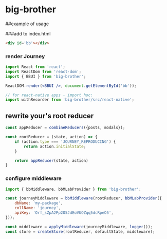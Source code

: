 # big-brother

##example of usage

###add to index.html
```html
<div id='bb'></div>
```

### render Journey
```jsx
import React from 'react';
import ReactDom from 'react-dom';
import { BBUI } from 'big-brother';

ReactDOM.render(<BBUI />, document.getElementById('bb'));

// for react-native apps - import hoc:
import withRecorder from 'big-brother/src/react-native';
```

## rewrite your's root reducer
```js
const appReducer = combineReducers({posts, modals});

const rootReducer = (state, action) => {
    if (action.type === 'JOURNEY_REPRODUCING') {
        return action.initialState;
    }

    return appReducer(state, action)
}
```

### configure middleware
```js
import { bbMiddleware, bbMLabProvider } from 'big-brother';

const journeyMiddleware = bbMiddleware(rootReducer, bbMLabProvider({
    dbName: 'my-package',
    collName: 'journey',
    apiKey: 'Orf_sZpA2Pp2O5JdEoVUOZqq5dcRpeO5',
}));

const middleware = applyMiddleware(journeyMiddleware, logger());
const store = createStore(rootReducer, defaultState, middleware);
```